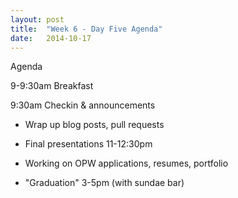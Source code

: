 ```yaml
---
layout: post
title:  "Week 6 - Day Five Agenda"
date:   2014-10-17
---
```


Agenda

9-9:30am Breakfast

9:30am Checkin & announcements

* Wrap up blog posts, pull requests

* Final presentations 11-12:30pm
* Working on OPW applications, resumes, portfolio
* "Graduation" 3-5pm (with sundae bar)